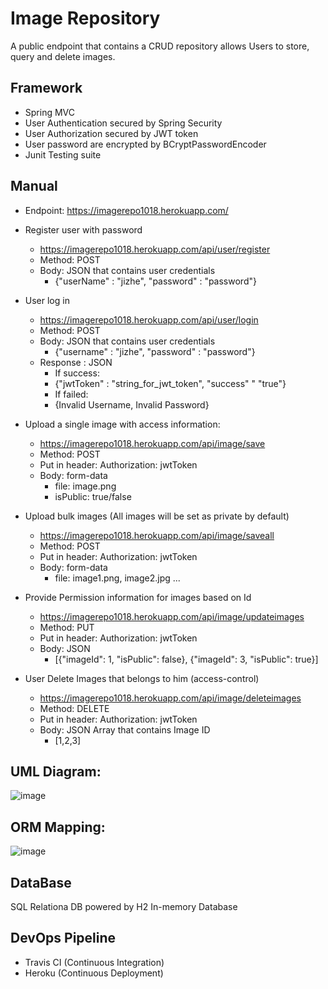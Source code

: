 # Image Repository 
A public endpoint that contains a CRUD repository allows Users to store, query and delete images. 

## Framework

* Spring MVC
* User Authentication secured by Spring Security 
* User Authorization secured by JWT token
* User password are encrypted by BCryptPasswordEncoder
* Junit Testing suite

## Manual 
* Endpoint: https://imagerepo1018.herokuapp.com/

* Register user with password 
  - https://imagerepo1018.herokuapp.com/api/user/register
  - Method: POST
  - Body: JSON that contains user credentials
    - {"userName" : "jizhe", 
       "password" : "password"}

* User log in 
  - https://imagerepo1018.herokuapp.com/api/user/login
  - Method: POST
  - Body: JSON that contains user credentials
    - {"username" : "jizhe", 
       "password" : "password"}
  - Response : JSON
    - If success:  
    - {"jwtToken" : "string_for_jwt_token", 
       "success" " "true"}
    - If failed: 
    - {Invalid Username, 
       Invalid Password}

* Upload a single image with access information: 
  - https://imagerepo1018.herokuapp.com/api/image/save 
  - Method: POST
  - Put in header: Authorization: jwtToken
  - Body: form-data 
    - file: image.png 
    - isPublic: true/false
   
* Upload bulk images (All images will be set as private by default)
  - https://imagerepo1018.herokuapp.com/api/image/saveall
  - Method: POST
  - Put in header: Authorization: jwtToken
  - Body: form-data
    - file: image1.png, image2.jpg ... 
    
* Provide Permission information for images based on Id 
  - https://imagerepo1018.herokuapp.com/api/image/updateimages
  - Method: PUT
  - Put in header: Authorization: jwtToken
  - Body: JSON 
    - [{"imageId": 1, 
        "isPublic": false}, 
        {"imageId": 3, 
        "isPublic": true}]

* User Delete Images that belongs to him (access-control)
  - https://imagerepo1018.herokuapp.com/api/image/deleteimages
  - Method: DELETE 
  - Put in header: Authorization: jwtToken
  - Body: JSON Array that contains Image ID
    - [1,2,3]

## UML Diagram: 
![image](https://user-images.githubusercontent.com/19366514/116284147-be81b980-a75a-11eb-9b02-6b3e5bd916b2.png)


## ORM Mapping: 
![image](https://user-images.githubusercontent.com/19366514/116284083-ad38ad00-a75a-11eb-9a98-463bd967b431.png)

## DataBase
SQL Relationa DB powered by H2 In-memory Database

## DevOps Pipeline
* Travis CI (Continuous Integration)
* Heroku (Continuous Deployment)


